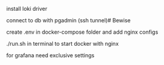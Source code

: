 

install loki driver

connect to db with pgadmin (ssh tunnel)# Bewise

create .env in docker-compose folder and add nginx configs

./run.sh in terminal to start docker with nginx

for grafana need exclusive settings